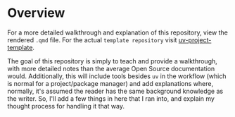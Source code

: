 # Overview
For a more detailed walkthrough and explanation of this repository, view the rendered `.qmd` file. For the actual `template repository` visit [uv-project-template](https://www.github.com/ChrisKornaros/uv-project-template.git). 

The goal of this repository is simply to teach and provide a walkthrough, with more detailed notes than the average Open Source documentation would. Additionally, this will include tools besides `uv` in the workflow (which is normal for a project/package manager) and add explanations where, normally, it's assumed the reader has the same background knowledge as the writer. So, I'll add a few things in here that I ran into, and explain my thought process for handling it that way.
